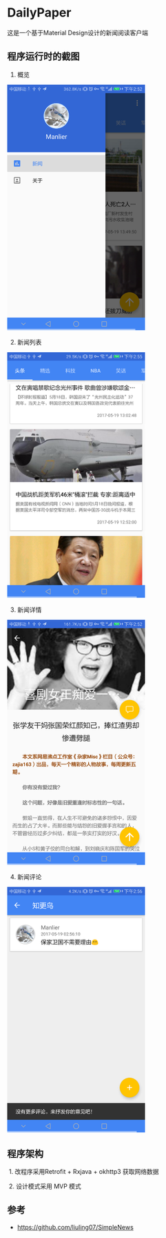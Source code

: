 # DailyPaper

这是一个基于Material Design设计的新闻阅读客户端

## 程序运行时的截图

  1. 概览

<img src="https://github.com/GlassyWing/DailyPaper/blob/dev/screenshot/overview.png" width="320">

  2. 新闻列表

<img src="https://github.com/GlassyWing/DailyPaper/blob/dev/screenshot/news_list.png" width="320">

  3. 新闻详情

<img src="https://github.com/GlassyWing/DailyPaper/blob/dev/screenshot/news_detail.png" width="320">

  4. 新闻评论

<img src="https://github.com/GlassyWing/DailyPaper/blob/dev/screenshot/comments.png" width="320">

## 程序架构

  1. 改程序采用Retrofit + Rxjava + okhttp3 获取网络数据
  
  2. 设计模式采用 MVP 模式
  
## 参考

  -  https://github.com/liuling07/SimpleNews
